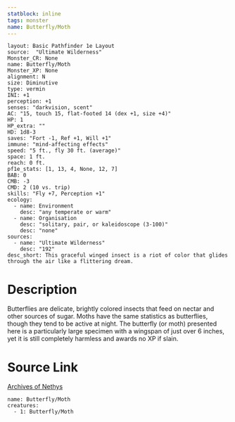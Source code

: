 ```yaml
---
statblock: inline
tags: monster
name: Butterfly/Moth
---
```

```statblock
layout: Basic Pathfinder 1e Layout
source:  "Ultimate Wilderness"
Monster_CR: None
name: Butterfly/Moth
Monster_XP: None
alignment: N
size: Diminutive
type: vermin
INI: +1
perception: +1
senses: "darkvision, scent"
AC: "15, touch 15, flat-footed 14 (dex +1, size +4)"
HP: 1
HP_extra: ""
HD: 1d8-3
saves: "Fort -1, Ref +1, Will +1"
immune: "mind-affecting effects"
speed: "5 ft., fly 30 ft. (average)"
space: 1 ft.
reach: 0 ft.
pf1e_stats: [1, 13, 4, None, 12, 7]
BAB: 0
CMB: -3
CMD: 2 (10 vs. trip)
skills: "Fly +7, Perception +1"
ecology:
  - name: Environment
    desc: "any temperate or warm"
  - name: Organisation
    desc: "solitary, pair, or kaleidoscope (3-100)"
    desc: "none"
sources:
  - name: "Ultimate Wilderness"
    desc: "192"
desc_short: This graceful winged insect is a riot of color that glides through the air like a flittering dream.
```
# Description
Butterflies are delicate, brightly colored insects that feed on nectar and other sources of sugar. Moths have the same statistics as butterflies, though they tend to be active at night. The butterfly (or moth) presented here is a particularly large specimen with a wingspan of just over 6 inches, yet it is still completely harmless and awards no XP if slain.
# Source Link
[Archives of Nethys](https://aonprd.com/MonsterDisplay.aspx?ItemName=Butterfly/Moth)
```encounter-table
name: Butterfly/Moth
creatures:
  - 1: Butterfly/Moth
```
